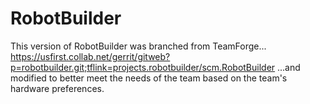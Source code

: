 # RobotBuilder
This version of RobotBuilder was branched from TeamForge...
https://usfirst.collab.net/gerrit/gitweb?p=robotbuilder.git;tflink=projects.robotbuilder/scm.RobotBuilder
...and modified to better meet the needs of the team based
on the team's hardware preferences.
